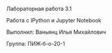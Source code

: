 Лабораторная работа 3.1

Работа с IPython и Jupyter Notebook

Выполнил: Ваньянц Илья Михайлович

Группа: ПИЖ-б-о-20-1
